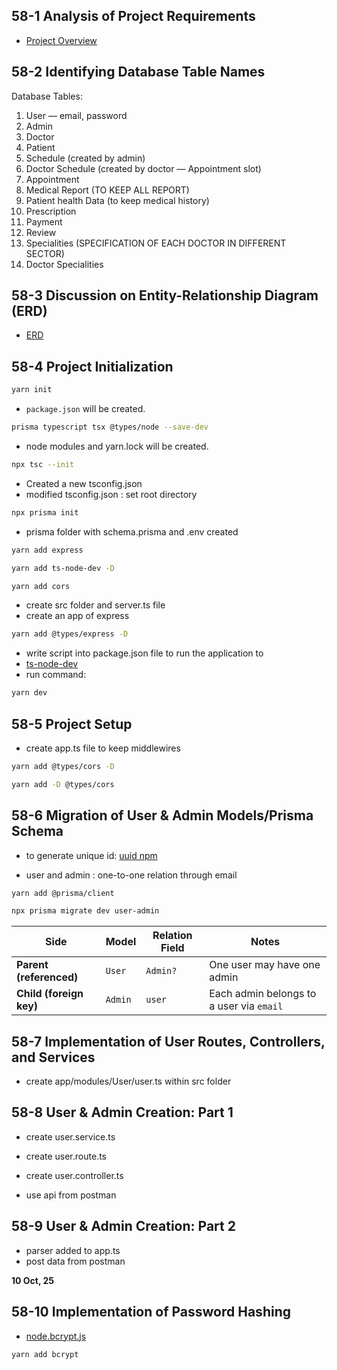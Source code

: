 ## 58-1 Analysis of Project Requirements

- [Project Overview](HIGH_LEVEL_PROJECT_OVERVIEW.md)

## 58-2 Identifying Database Table Names

Database Tables:

1. User — email, password
2. Admin
3. Doctor
4. Patient
5. Schedule (created by admin)
6. Doctor Schedule (created by doctor — Appointment slot)
7. Appointment
8. Medical Report (TO KEEP ALL REPORT)
9. Patient health Data (to keep medical history)
10. Prescription
11. Payment
12. Review
13. Specialities (SPECIFICATION OF EACH DOCTOR IN DIFFERENT SECTOR)
14. Doctor Specialities

## 58-3 Discussion on Entity-Relationship Diagram (ERD)

- [ERD](./Docs/PH_HealthCare_ERD.pdf)

## 58-4 Project Initialization

```bash
yarn init
```

- `package.json` will be created.

```bash
prisma typescript tsx @types/node --save-dev
```

- node modules and yarn.lock will be created.

```bash
npx tsc --init
```

- Created a new tsconfig.json
- modified tsconfig.json : set root directory

```bash
npx prisma init
```

- prisma folder with schema.prisma and .env created

```bash
yarn add express
```

```bash
yarn add ts-node-dev -D
```

```bash
yarn add cors
```

- create src folder and server.ts file
- create an app of express

```bash
yarn add @types/express -D
```

- write script into package.json file to run the application to
- [ts-node-dev](https://www.npmjs.com/package/ts-node-dev)
- run command:

```bash
yarn dev
```

## 58-5 Project Setup

- create app.ts file to keep middlewires

```bash
yarn add @types/cors -D
```

```bash
yarn add -D @types/cors
```

## 58-6 Migration of User & Admin Models/Prisma Schema

- to generate unique id: [uuid npm](https://www.npmjs.com/package/uuid)

- user and admin : one-to-one relation through email

```bash
yarn add @prisma/client
```

```bash
npx prisma migrate dev user-admin
```

| Side                    | Model   | Relation Field | Notes                                    |
| ----------------------- | ------- | -------------- | ---------------------------------------- |
| **Parent (referenced)** | `User`  | `Admin?`       | One user may have one admin              |
| **Child (foreign key)** | `Admin` | `user`         | Each admin belongs to a user via `email` |

## 58-7 Implementation of User Routes, Controllers, and Services

- create app/modules/User/user.ts within src folder

## 58-8 User & Admin Creation: Part 1

- create user.service.ts
- create user.route.ts
- create user.controller.ts

- use api from postman

## 58-9 User & Admin Creation: Part 2

- parser added to app.ts
- post data from postman

**10 Oct, 25**

## 58-10 Implementation of Password Hashing

- [node.bcrypt.js](https://www.npmjs.com/package/bcrypt)

```bash
yarn add bcrypt
```

